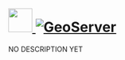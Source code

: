 ﻿# [<img src="https://cdn.jsdelivr.net/gh/AdmiringWorm/chocolatey-packages@a22c15bb78813121e46588781213a42634288d4c/automatic/gbm/icons/geoserver.png" height="48" width="48" /> ![GeoServer](https://img.shields.io/chocolatey/v/geoserver.svg?label=GeoServer&style=for-the-badge)](https://chocolatey.org/packages/geoserver)

NO DESCRIPTION YET
